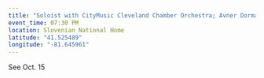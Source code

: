 ```yaml
---
title: "Soloist with CityMusic Cleveland Chamber Orchestra; Avner Dorman's Saxophone Concerto"
event_time: 07:30 PM
location: Slovenian National Home
latitude: "41.525489"
longitude: "-81.645961"
---
```

See Oct. 15